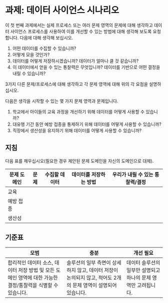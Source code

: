 # 과제: 데이터 사이언스 시나리오

이 첫 번째 과제에서는 실제 프로세스 또는 여러 문제 영역의 문제에 대해 생각하고 데이터 사이언스 프로세스를 사용하여 이를 개선할 수 있는 방법에 대해 생각해 보도록 요청합니다. 다음에 대해 생각해 보십시오.

1. 어떤 데이터를 수집할 수 있습니까?
1. 어떻게 모을 것인가?
1. 데이터를 어떻게 저장하시겠습니까? 데이터가 얼마나 클 것 같습니까?
1. 이 데이터에서 얻을 수 있는 통찰력은 무엇입니까? 데이터를 기반으로 어떤 결정을 내릴 수 있습니까?

3가지 다른 문제/프로세스에 대해 생각하고 각 문제 영역에 대해 위의 각 요점을 설명하십시오.

다음은 생각을 시작할 수 있는 몇 가지 문제 영역과 문제입니다.

1. 학교에서 아이들의 교육 과정을 개선하기 위해 데이터를 어떻게 사용할 수 있습니까?
1. 대유행 기간 동안 예방 접종을 통제하기 위해 데이터를 어떻게 사용할 수 있습니까?
1. 직장에서 생산성을 유지하기 위해 데이터를 어떻게 사용할 수 있습니까?
## 지침

다음 표를 채우십시오(필요한 경우 제안된 문제 도메인을 자신의 도메인으로 대체).

| 문제 도메인 | 문제 | 수집할 데이터 | 데이터를 저장하는 방법 | 우리가 내릴 수 있는 통찰력/결정| 
|----------------|---------|-----------------------|-----------------------|--------------------------------------|
| 교육 | | | | |
| 예방 접종 | | | | |
| 생산성 | | | | |

## 기준표

모범 | 충분 | 개선 필요
--- | --- | -- |
합리적인 데이터 소스, 데이터 저장 방법 및 모든 도메인 영역에 대한 가능한 결정/통찰력을 식별할 수 있습니다. | 솔루션의 일부 측면이 상세하지 않고, 데이터 저장이 논의되지 않고, 적어도 2개의 문제 영역이 설명되어 있습니다. | 데이터 솔루션의 일부만 설명되고 하나의 문제 영역만 고려됩니다.